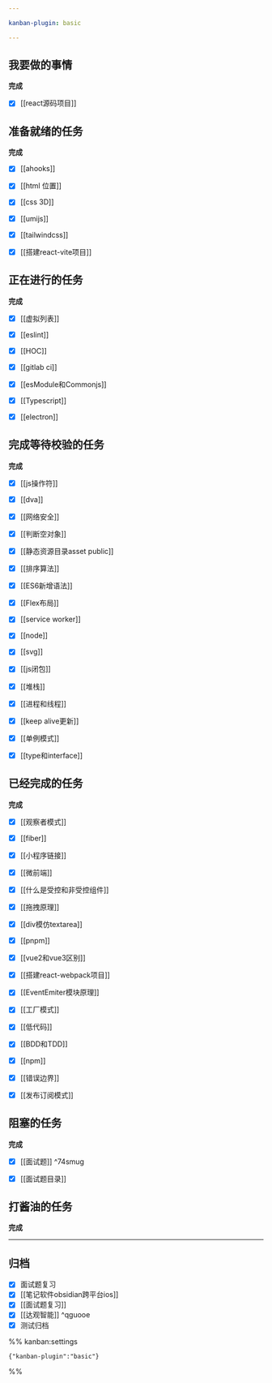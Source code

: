 ```yaml
---

kanban-plugin: basic

---
```


## 我要做的事情

**完成**
- [x] [[react源码项目]]


## 准备就绪的任务

**完成**
- [x] [[ahooks]]
- [x] [[html 位置]]
- [x] [[css 3D]]
- [x] [[umijs]]
- [x] [[tailwindcss]]
- [x] [[搭建react-vite项目]]


## 正在进行的任务

**完成**
- [x] [[虚拟列表]]
- [x] [[eslint]]
- [x] [[HOC]]
- [x] [[gitlab ci]]
- [x] [[esModule和Commonjs]]
- [x] [[Typescript]]
- [x] [[electron]]


## 完成等待校验的任务

**完成**
- [x] [[js操作符]]
- [x] [[dva]]
- [x] [[网络安全]]
- [x] [[判断空对象]]
- [x] [[静态资源目录asset public]]
- [x] [[排序算法]]
- [x] [[ES6新增语法]]
- [x] [[Flex布局]]
- [x] [[service worker]]
- [x] [[node]]
- [x] [[svg]]
- [x] [[js闭包]]
- [x] [[堆栈]]
- [x] [[进程和线程]]
- [x] [[keep alive更新]]
- [x] [[单例模式]]
- [x] [[type和interface]]


## 已经完成的任务

**完成**
- [x] [[观察者模式]]
- [x] [[fiber]]
- [x] [[小程序链接]]
- [x] [[微前端]]
- [x] [[什么是受控和非受控组件]]
- [x] [[拖拽原理]]
- [x] [[div模仿textarea]]
- [x] [[pnpm]]
- [x] [[vue2和vue3区别]]
- [x] [[搭建react-webpack项目]]
- [x] [[EventEmiter模块原理]]
- [x] [[工厂模式]]
- [x] [[低代码]]
- [x] [[BDD和TDD]]
- [x] [[npm]]
- [x] [[错误边界]]
- [x] [[发布订阅模式]]


## 阻塞的任务

**完成**
- [x] [[面试题]] ^74smug
- [x] [[面试题目录]]


## 打酱油的任务

**完成**


***

## 归档

- [x] 面试题复习
- [x] [[笔记软件obsidian跨平台ios]]
- [x] [[面试题复习]]
- [x] [[达观智能]] ^qguooe
- [x] 测试归档

%% kanban:settings
```
{"kanban-plugin":"basic"}
```
%%